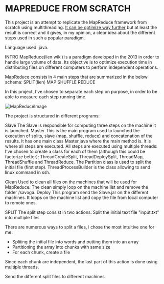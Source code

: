 # MAPREDUCE FROM SCRATCH

This project is an attempt to replicate the MapReduce framework from scratch using multithreading.
<u>It can be optimize way further</u> but at least the result is correct and it gives, in my opinion, a clear idea about the different steps used in such a popular paradigm.

Language used: java.

INTRO
MapReduce(lien wiki) is a paradigm developed in the 2013 in order to handle large volume of data. Its objective is to optimize execution time in distributing files on different computers to perform independent operations.

MapReduce consists in 4 main steps that are summarized in the below schema:
SPLIT(lien)
MAP
SHUFFLE
REDUCE

In this project, I've chosen to separate each step on purpose, in order to be able to measure each step running time.

![MapReduceImage](https://github.com/savoga/various_projects/blob/master/MapReduce/MapReducePic.png)

The project is structured in different programs:

Slave
The Slave is responsible for computing three steps on the machine it is launched.
Master
This is the main program used to launched the execution of splits, slave (map, shuffle, reduce) and concatenation of the results.
It has one main class Master.java where the main method is. It is where all steps are executed.
All steps are executed using multiple threads: I've chosen to create a class for each of them (although this could be factorize better):
ThreadCreateSplit, ThreadDeploySplit, ThreadMap, ThreadShuffle and ThreadReduce. The Partition class is used to split the initial file (first step). ThreadProcessBuilder is the class allowing to send linux command in ssh.

Clean
Used to clean all files on the machines that will be used for MapReduce. The clean simply loop on the machine list and remove the folder /savoga.
Deploy
This program send the Slave.jar on the different machines. It loops on the machine list and copy the file from local computer to remote ones.

SPLIT
The split step consist in two actions:
Split the initial text file "input.txt" into multiple files

There are numerous ways to split a files, I chose the most intuitive one for me:
- Spliting the initial file into words and putting them into an array
- Partitioning the array into chunks with same size
- For each chunk, create a file

Since each chunk are independent, the last part of this action is done using multiple threads.

Send the different split files to different machines
